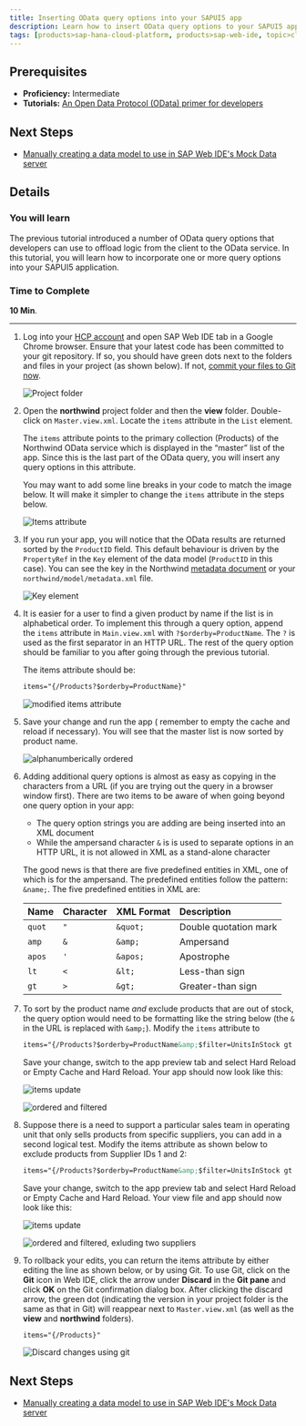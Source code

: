 ```yaml
---
title: Inserting OData query options into your SAPUI5 app
description: Learn how to insert OData query options to your SAPUI5 app
tags: [products>sap-hana-cloud-platform, products>sap-web-ide, topic>cloud, topic>html5, topic>mobile, topic>odata, topic>sapui5, tutorial>intermediate ]
---
```


## Prerequisites  
 - **Proficiency:** Intermediate
 - **Tutorials:** [An Open Data Protocol (OData) primer for developers](http://go.sap.com/developer/tutorials/hcp-webide-odata-primer.html)

## Next Steps
 - [Manually creating a data model to use in SAP Web IDE's Mock Data server](http://go.sap.com/developer/tutorials/hcp-webide-create-odata-model.html)

## Details
### You will learn  
The previous tutorial introduced a number of OData query options that developers can use to offload logic from the client to the OData service. In this tutorial, you will learn how to incorporate one or more query options into your SAPUI5 application.

### Time to Complete
**10 Min**.

---

1. Log into your [HCP account](https://account.hanatrial.ondemand.com) and open SAP Web IDE tab in a Google Chrome browser. Ensure that your latest code has been committed to your git repository. If so, you should have green dots next to the folders and files in your project (as shown below). If not, [commit your files to Git now](http://go.sap.com/developer/tutorials/hcp-webide-commit-git.html).

     ![Project folder](https://raw.githubusercontent.com/SAPDocuments/Tutorials/master/tutorials/hcp-webide-inserting-query-options/mob3-5_1.png)

2. Open the **northwind** project folder and then the **view** folder. Double-click on `Master.view.xml`. Locate the `items` attribute in the `List` element.

     The `items` attribute points to the primary collection (Products) of the Northwind OData service which is displayed in the “master” list of the app. Since this is the last part of the OData query, you will insert any query options in this attribute.

     You may want to add some line breaks in your code to match the image below. It will make it simpler to change the `items` attribute in the steps below.

     ![Items attribute](https://raw.githubusercontent.com/SAPDocuments/Tutorials/master/tutorials/hcp-webide-inserting-query-options/mob3-5_2.png)

3. If you run your app, you will notice that the OData results are returned sorted by the `ProductID` field. This default behaviour is driven by the `PropertyRef` in the `Key` element of the data model (`ProductID` in this case). You can see the key in the Northwind [metadata document](http://services.odata.org/V2/Northwind/Northwind.svc/$metadata) or your `northwind/model/metadata.xml` file.

    ![Key element](https://raw.githubusercontent.com/SAPDocuments/Tutorials/master/tutorials/hcp-webide-inserting-query-options/mob3-5_3.png)

4. It is easier for a user to find a given product by name if the list is in alphabetical order. To implement this through a query option, append the `items` attribute in `Main.view.xml` with `?$orderby=ProductName`. The `?` is used as the first separator in an HTTP URL. The rest of the query option should be familiar to you after going through the previous tutorial.

    The items attribute should be:

    ```xml
    items="{/Products?$orderby=ProductName}"
    ```

    ![modified items attribute](https://raw.githubusercontent.com/SAPDocuments/Tutorials/master/tutorials/hcp-webide-inserting-query-options/mob3-5_4.png)

5. Save your change and run the app ( remember to empty the cache and reload if necessary). You will see that the master list is now sorted by product name.

    ![alphanumberically ordered](https://raw.githubusercontent.com/SAPDocuments/Tutorials/master/tutorials/hcp-webide-inserting-query-options/mob3-5_5.png)

6. Adding additional query options is almost as easy as copying in the characters from a URL (if you are trying out the query in a browser window first). There are two items to be aware of when going beyond one query option in your app:
     - The query option strings you are adding are being inserted into an XML document
     - While the ampersand character `&` is is used to separate options in an HTTP URL, it is not allowed in XML as a stand-alone character

     The good news is that there are five predefined entities in XML, one of which is for the ampersand. The predefined entities follow the pattern: `&name;`. The five predefined entities in XML are:


     Name    |  Character  | XML Format | Description
     :-------| :-----------| :--------- | :-----------
     `quot`  | `"`         | `&quot;`   | Double quotation mark
     `amp`   | `&`         | `&amp;`    | Ampersand
     `apos`  | `'`         | `&apos;`   | Apostrophe
     `lt`    | `<`         | `&lt;`     | Less-than sign
     `gt`    | `>`         | `&gt;`     | Greater-than sign


7. To sort by the product name *and* exclude products that are out of stock, the query option would need to be formatting like the string below (the `&` in the URL is replaced with `&amp;`). Modify the `items` attribute to

    ```xml
    items="{/Products?$orderby=ProductName&amp;$filter=UnitsInStock gt 0}"
    ```

    Save your change, switch to the app preview tab and select Hard Reload or Empty Cache and Hard Reload. Your app should now look like this:

    ![items update](https://raw.githubusercontent.com/SAPDocuments/Tutorials/master/tutorials/hcp-webide-inserting-query-options/mob3-5_7a.png)

    ![ordered and filtered](https://raw.githubusercontent.com/SAPDocuments/Tutorials/master/tutorials/hcp-webide-inserting-query-options/mob3-5_7b.png)

8. Suppose there is a need to support a particular sales team in operating unit that only sells products from specific suppliers, you can add in a second logical test. Modify the items attribute as shown below to exclude products from Supplier IDs 1 and 2:

    ```xml
    items="{/Products?$orderby=ProductName&amp;$filter=UnitsInStock gt 0 and SupplierID gt 2}"
    ```

    Save your change, switch to the app preview tab and select Hard Reload or Empty Cache and Hard Reload. Your view file and app should now look like this:

    ![items update](https://raw.githubusercontent.com/SAPDocuments/Tutorials/master/tutorials/hcp-webide-inserting-query-options/mob3-5_8a.png)

    ![ordered and filtered, exluding two suppliers](https://raw.githubusercontent.com/SAPDocuments/Tutorials/master/tutorials/hcp-webide-inserting-query-options/mob3-5_8b.png)

9. To rollback your edits, you can return the items attribute by either editing the line as shown below, or by using Git. To use Git, click on the **Git** icon in Web IDE, click the arrow under **Discard** in the **Git pane** and click **OK** on the Git confirmation dialog box. After clicking the discard arrow, the green dot (indicating the version in your project folder is the same as that in Git) will reappear next to `Master.view.xml` (as well as the **view** and **northwind** folders).

    ```xml
    items="{/Products}"
    ```

    ![Discard changes using git](https://raw.githubusercontent.com/SAPDocuments/Tutorials/master/tutorials/hcp-webide-inserting-query-options/mob3-5_9.png)



## Next Steps
 - [Manually creating a data model to use in SAP Web IDE's Mock Data server](http://go.sap.com/developer/tutorials/hcp-webide-create-odata-model.html)
